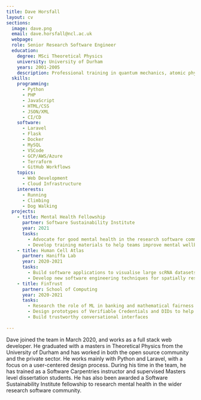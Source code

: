 ```yaml
---
title: Dave Horsfall
layout: cv
sections:
  image: dave.png
  email: dave.horsfall@ncl.ac.uk
  webpage: 
  role: Senior Research Software Engineer
  education:
    degree: MSci Theoretical Physics
    university: University of Durham
    years: 2001-2005
    description: Professional training in quantum mechanics, atomic physics and computer programming.
  skills:
    programming:
      - Python
      - PHP
      - JavaScript
      - HTML/CSS
      - JSON/XML
      - CI/CD
    software:
      - Laravel
      - Flask
      - Docker
      - MySQL
      - VSCode
      - GCP/AWS/Azure
      - Terraform
      - GitHub Workflows
    topics:
      - Web Development
      - Cloud Infrastructure
    interests:
      - Running
      - Climbing
      - Dog Walking
  projects:
    - title: Mental Health Fellowship
      partner: Software Sustainability Institute
      year: 2021
      tasks:
        - Advocate for good mental health in the research software community
        - Develop training materials to help teams improve mental wellbeing at work  
    - title: Human Cell Atlas
      partner: Haniffa Lab
      year: 2020-2021
      tasks:
        - Build software applications to visualise large scRNA datasets
        - Develop new software engineering techniques for spatially resolved transcriptomics
    - title: FinTrust
      partner: School of Computing
      year: 2020-2021
      tasks:
        - Research the role of ML in banking and mathematical fairness in algorithms
        - Design prototypes of Verifiable Credentials and DIDs to help financially excluded
        - Build trustworthy conversational interfaces
    
---
```

Dave joined the team in March 2020, and works as a full stack web developer. He graduated with a masters in Theoretical Physics from the University of Durham and has worked in both the open source community and the private sector. He works mainly with Python and Laravel, with a focus on a user-centered design process. During his time in the team, he has trained as a Software Carpentries instructor and supervised Masters level dissertation students. He has also been awarded a Software Sustainability Institute fellowship to research mental health in the wider research software community.